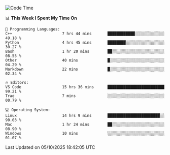 
<!--START_SECTION:waka-->
![Code Time](http://img.shields.io/badge/Code%20Time-3%2C891%20hrs%205%20mins-blue)

📊 **This Week I Spent My Time On** 

```text
💬 Programming Languages: 
C++                      7 hrs 44 mins       ████████████░░░░░░░░░░░░░   49.18 % 
Python                   4 hrs 45 mins       ████████░░░░░░░░░░░░░░░░░   30.27 % 
Bash                     1 hr 20 mins        ██░░░░░░░░░░░░░░░░░░░░░░░   08.55 % 
Other                    40 mins             █░░░░░░░░░░░░░░░░░░░░░░░░   04.29 % 
Markdown                 22 mins             █░░░░░░░░░░░░░░░░░░░░░░░░   02.34 % 

🔥 Editors: 
VS Code                  15 hrs 36 mins      █████████████████████████   99.21 % 
Trae                     7 mins              ░░░░░░░░░░░░░░░░░░░░░░░░░   00.79 % 

💻 Operating System: 
Linux                    14 hrs 9 mins       ███████████████████████░░   90.03 % 
Mac                      1 hr 24 mins        ██░░░░░░░░░░░░░░░░░░░░░░░   08.90 % 
Windows                  10 mins             ░░░░░░░░░░░░░░░░░░░░░░░░░   01.07 % 
```


 Last Updated on 05/10/2025 18:42:05 UTC
<!--END_SECTION:waka-->

